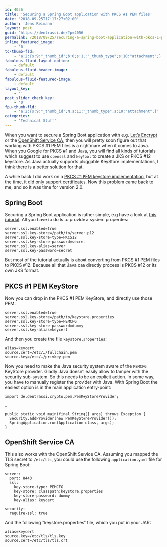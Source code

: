 ```yaml
---
id: 4056
title: 'Securing a Spring Boot application with PKCS #1 PEM files'
date: '2018-09-25T17:17:27+02:00'
author: 'Jens Reimann'
layout: post
guid: 'https://dentrassi.de/?p=4056'
permalink: /2018/09/25/securing-a-spring-boot-application-with-pkcs-1-pem-files/
inline_featured_image:
    - '0'
tc-thumb-fld:
    - 'a:2:{s:9:"_thumb_id";b:0;s:11:"_thumb_type";s:10:"attachment";}'
fabulous-fluid-layout-option:
    - default
fabulous-fluid-header-image:
    - default
fabulous-fluid-featured-image:
    - default
layout_key:
    - ''
post_slider_check_key:
    - '0'
fpu-thumb-fld:
    - 'a:2:{s:9:"_thumb_id";N;s:11:"_thumb_type";s:10:"attachment";}'
categories:
    - 'Technical Stuff'
---
```


When you want to secure a Spring Boot application with e.g. [Let’s Encrypt](https://letsencrypt.org/) or the [OpenShift Service CA](https://docs.openshift.com/container-platform/3.10/dev_guide/secrets.html#service-serving-certificate-secrets), then you will pretty soon figure out that working with PKCS #1 PEM files is a nightmare when it comes to Java. When you Google for PKCS #1 and Java, you will find all kinds of tutorials which suggest to use `openssl` and `keytool` to create a JKS or PKCS #12 keystore. As Java actually supports pluggable KeyStore implementations, I think there is a better solution for that.

A while back I did work on a [PKCS #1 PEM keystore implementation](https://dentrassi.de/2018/05/18/pem-encoded-x-509-certificates-java/), but at the time, it did only support certificates. Now this problem came back to me, and so it was time for version 2.0.

## Spring Boot

Securing a Spring Boot application is rather simple, e.g have a look at [this tutorial](https://dzone.com/articles/spring-boot-secured-by-lets-encrypt). All you have to do is to provide a system properties:

```
server.ssl.enabled=true
server.ssl.key-store=/path/to/server.p12
server.ssl.key-store-type=PKCS12
server.ssl.key-store-password=secret
server.ssl.key-alias=server
server.ssl.key-password=secret

```

But most of the tutorial actually is about converting from PKCS #1 PEM files to PKCS #12. Because all that Java can directly process is PKCS #12 or its own JKS format.

## PKCS #1 PEM KeyStore

Now you can drop in the PKCS #1 PEM KeyStore, and directly use those PEM:

```
server.ssl.enabled=true
server.ssl.key-store=/path/to/keystore.properties
server.ssl.key-store-type=PEMCFG
server.ssl.key-store-password=dummy
server.ssl.key-alias=keycert

```

And then you create the file `keystore.properties`:

```
alias=keycert
source.cert=/etc/…/fullchain.pem
source.key=/etc/…/privkey.pem

```

Now you need to make the Java security system aware of the `PEMCFG` KeyStore provider. Gladly Java doesn’t easily allow to tamper with the security sub-system. So this needs to be an explicit action. In some way, you have to manually register the provider with Java. With Spring Boot the easiest option is in the main application entry-point:

```
import de.dentrassi.crypto.pem.PemKeyStoreProvider;

…

public static void main(final String[] args) throws Exception {
  Security.addProvider(new PemKeyStoreProvider());
  SpringApplication.run(Application.class, args);
}

```

## OpenShift Service CA

This also works with the OpenShift Service CA. Assuming you mapped the TLS secret to `/etc/tls`, you could use the following `application.yaml` file for Spring Boot:

```
server:
  port: 8443
  ssl:
    key-store-type: PEMCFG
    key-store: classpath:keystore.properties
    key-store-password: dummy
    key-alias: keycert

security:
  require-ssl: true

```

And the following “keystore.properties” file, which you put in your JAR:

```
alias=keycert
source.key=/etc/tls/tls.key
source.cert=/etc/tls/tls.crt

```